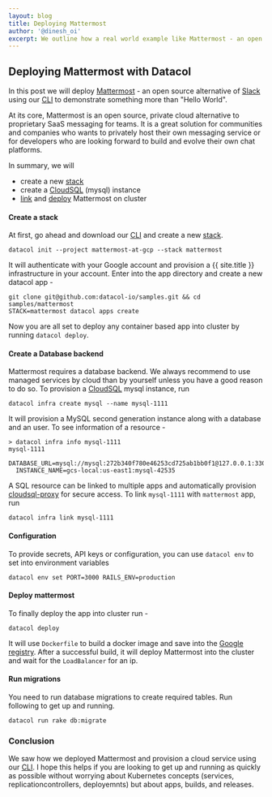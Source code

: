 ```yaml
---
layout: blog
title: Deploying Mattermost
author: '@dinesh_oi'
excerpt: We outline how a real world example like Mattermost - an open source alternative of Slack, can be deployed by Datacol with ease.
---
```


## Deploying Mattermost with Datacol


In this post we will deploy [Mattermost](https://about.mattermost.com) - an open source alternative of [Slack](https://slack.com) using our [CLI](/docs/cli) to demonstrate something more than "Hello World".

At its core, Mattermost is an open source, private cloud alternative to proprietary SaaS messaging for teams. It is a great solution for communities and companies who wants to privately host their own messaging service or for developers who are looking forward to build and evolve their own chat platforms.

In summary, we will 
 * create a new [stack](/docs/cli/stacks)
 * create a [CloudSQL](/docs/cloudsql) (mysql) instance
 * [link](/docs/cloudsql) and [deploy](/docs/deployment) Mattermost on cluster

#### Create a stack

At first, go ahead and download our [CLI](/docs/getting-started) and create a new [stack](/docs/cli/stacks). 
  
    datacol init --project mattermost-at-gcp --stack mattermost

It will authenticate with your Google account and provision a {{ site.title }} infrastructure in your account. Enter into the app directory and create a new datacol app -

    git clone git@github.com:datacol-io/samples.git && cd samples/mattermost
    STACK=mattermost datacol apps create

Now you are all set to deploy any container based app into cluster by running `datacol deploy`.

#### Create a Database backend

Mattermost requires a database backend. We always recommend to use managed services by cloud than by yourself unless you have a good reason to do so. To provision a [CloudSQL](/docs/cloudsql) mysql instance, run 

    datacol infra create mysql --name mysql-1111

It will provision a MySQL second generation instance along with a database and an user. To see information of a resource -

    > datacol infra info mysql-1111
    mysql-1111
      DATABASE_URL=mysql://mysql:272b340f780e46253cd725ab1bb0f1@127.0.0.1:3306/app 
      INSTANCE_NAME=gcs-local:us-east1:mysql-42535

A SQL resource can be linked to multiple apps and automatically provision [cloudsql-proxy](https://github.com/GoogleCloudPlatform/cloudsql-proxy) for secure access. To link `mysql-1111` with `mattermost` app, run

    datacol infra link mysql-1111

#### Configuration

To provide secrets, API keys or configuration, you can use `datacol env` to set into environment variables 

    datacol env set PORT=3000 RAILS_ENV=production

#### Deploy mattermost

To finally deploy the app into cluster run -
  
    datacol deploy

It will use `Dockerfile` to build a docker image and save into the [Google registry](https://cloud.google.com/container-registry/). After a successful build, it will deploy Mattermost into the cluster and wait for the `LoadBalancer` for an ip.

#### Run migrations

You need to run database migrations to create required tables. Run following to get up and running.

    datacol run rake db:migrate 

### Conclusion

We saw how we deployed Mattermost and provision a cloud service using our [CLI](/docs/cli). I hope this helps if you are looking to get up and running as quickly as possible without worrying about Kubernetes concepts (services, replicationcontrollers, deployemnts) but about apps, builds, and releases. 

